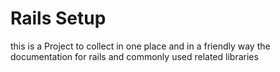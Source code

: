 # Rails Setup

this is a Project to collect in one place and in a friendly way the documentation for rails and commonly used related libraries
